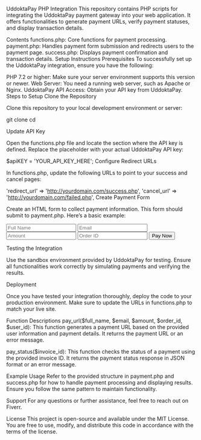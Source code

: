 
UddoktaPay PHP Integration
This repository contains PHP scripts for integrating the UddoktaPay payment gateway into your web application. It offers functionalities to generate payment URLs, verify payment statuses, and display transaction details.

Contents
functions.php: Core functions for payment processing.
payment.php: Handles payment form submission and redirects users to the payment page.
success.php: Displays payment confirmation and transaction details.
Setup Instructions
Prerequisites
To successfully set up the UddoktaPay integration, ensure you have the following:

PHP 7.2 or higher: Make sure your server environment supports this version or newer.
Web Server: You need a running web server, such as Apache or Nginx.
UddoktaPay API Access: Obtain your API key from UddoktaPay.
Steps to Setup
Clone the Repository

Clone this repository to your local development environment or server:

 
git clone <repository-url>
cd <repository-directory>


Update API Key

Open the functions.php file and locate the section where the API key is defined. Replace the placeholder with your actual UddoktaPay API key:

 
 
$apiKEY = 'YOUR_API_KEY_HERE';
Configure Redirect URLs

In functions.php, update the following URLs to point to your success and cancel pages:

 
'redirect_url' => 'http://yourdomain.com/success.php',
'cancel_url' => 'http://yourdomain.com/failed.php',
Create Payment Form

Create an HTML form to collect payment information. This form should submit to payment.php. Here’s a basic example:

 
<form method="POST" action="payment.php">
    <input type="text" name="cname" placeholder="Full Name" required>
    <input type="email" name="cemail" placeholder="Email" required>
    <input type="number" name="cpayamount" placeholder="Amount" required>
    <input type="text" name="corderID" placeholder="Order ID" required>
    <input type="hidden" name="cID" value="1"> <!-- Example user ID -->
    <button type="submit" name="paynowbtn">Pay Now</button>
</form>
Testing the Integration

Use the sandbox environment provided by UddoktaPay for testing. Ensure all functionalities work correctly by simulating payments and verifying the results.

Deployment

Once you have tested your integration thoroughly, deploy the code to your production environment. Make sure to update the URLs in functions.php to match your live site.

Function Descriptions
pay_url($full_name, $email, $amount, $order_id, $user_id): This function generates a payment URL based on the provided user information and payment details. It returns the payment URL or an error message.

pay_status($invoice_id): This function checks the status of a payment using the provided invoice ID. It returns the payment status response in JSON format or an error message.

Example Usage
Refer to the provided structure in payment.php and success.php for how to handle payment processing and displaying results. Ensure you follow the same pattern to maintain functionality.

Support
For any questions or further assistance, feel free to reach out on Fiverr.

License
This project is open-source and available under the MIT License. You are free to use, modify, and distribute this code in accordance with the terms of the license.
